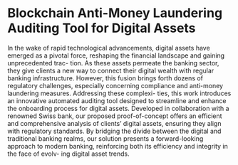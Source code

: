 # Blockchain Anti-Money Laundering Auditing Tool for Digital Assets

In the wake of rapid technological advancements, digital assets have emerged as a pivotal force, reshaping the financial landscape and gaining unprecedented trac- tion. As these assets permeate the banking sector, they give clients a new way to connect their digital wealth with regular banking infrastructure. However, this fusion brings forth dozens of regulatory challenges, especially concerning compliance and anti-money laundering measures. Addressing these complexi- ties, this work introduces an innovative automated auditing tool designed to streamline and enhance the onboarding process for digital assets. Developed in collaboration with a renowned Swiss bank, our proposed proof-of-concept offers an efficient and comprehensive analysis of clients’ digital assets, ensuring they align with regulatory standards. By bridging the divide between the digital and traditional banking realms, our solution presents a forward-looking approach to modern banking, reinforcing both its efficiency and integrity in the face of evolv- ing digital asset trends.
